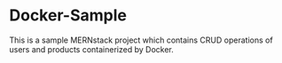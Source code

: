 # Docker-Sample
This is a sample MERNstack project which contains CRUD operations of users and products containerized by Docker.
